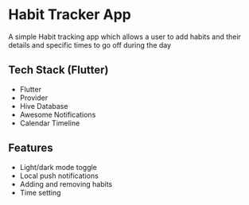 
# Habit Tracker App

A simple Habit tracking app which allows a user to add habits and their details and specific times to go off during the day




## Tech Stack (Flutter)

- Flutter
- Provider 
- Hive Database
- Awesome Notifications
- Calendar Timeline


## Features

- Light/dark mode toggle
- Local push notifications
- Adding and removing habits
- Time setting 


